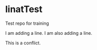 # linatTest
Test repo for training

I am adding a line. I am also adding a line.

This is a conflict.
